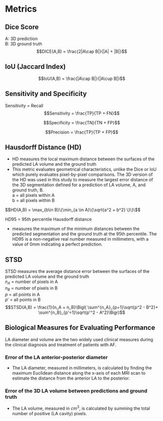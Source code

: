 # Metrics

## Dice Score
A: 3D prediction\
B: 3D ground truth\
$$DICE(A,B) = \frac{2|A\cap B|}{|A| + |B|}$$

## IoU (Jaccard Index)
$$IoU(A,B) = \frac{|A\cap B|}{|A\cup B|}$$

## Sensitivity and Specificity
Sensitivity = Recall
$$Sensitivity = \frac{TP}{TP + FN}$$

$$Specificity = \frac{TN}{TN + FP}$$

$$Precision = \frac{TP}{TP + FP}$$

## Hausdorff Distance (HD)
* HD measures the local maximum distance between the surfaces of the predicted LA volume and the ground truth
* This metric evaluates geometrical characteristics, unlike the Dice or IoU which purely evaluates pixel-by-pixel comparisons. The 3D version of the HD was used in this study to measure the largest error distance of the 3D segmentation defined for a prediction of LA volume, A, and ground truth, B.\
a = all pixels within A\
b = all pixels within B

$$HD(A,B) = \max_{b\in B}\{\min_{a \in A}\{\sqrt{a^2 + b^2} \}\}\$$

$HD95$ = 95th percentile Hausdorff distance
* measures the maximum of the minimum distances between the predicted segmentation and the ground truth at the 95th percentile. The HD95 is a non-negative real number measured in millimeters, with a value of 0mm indicating a perfect prediction.
## STSD
STSD measures the average distance error between the
surfaces of the predicted LA volume and the ground truth\
$n_A$ = number of pixels in A\
$n_B$ = number of pixels in B\
$p$ = all points in A\
$p'$ = all points in B
$$STSD(A,B) = \frac{1}{n_A + n_B}\Bigl( \sum^{n_A}_{p=1}\sqrt{p^2 - B^2}+ \sum^{n_B}_{p'=1}\sqrt{p'^2 - A^2}\Bigr)$$

## Biological Measures for Evaluating Performance

LA diameter and volume are the two widely used clinical measures during the clinical diagnosis and treatment of patients with AF.

### Error of the LA anterior-posterior diameter
* The LA diameter, measured in millimeters, is calculated by finding the maximum Euclidean distance along the x-axis of each MRI scan to estimate the distance from the anterior LA to the posterior.

### Error of the 3D LA volume between predictions and ground truth
* The LA volume, measured in $cm^3$, is calculated by summing the total number of positive (LA cavity) pixels.
